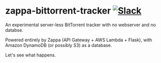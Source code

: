 # zappa-bittorrent-tracker [![Slack](https://img.shields.io/badge/chat-slack-ff69b4.svg)](https://slack.zappa.io/)

An experimental server-less BitTorrent tracker with no webserver and no databse.

Powered entirely by Zappa (API Gateway + AWS Lambda + Flask), with Amazon DynamoDB (or possibly S3) as a database.

Let's see what happens.
